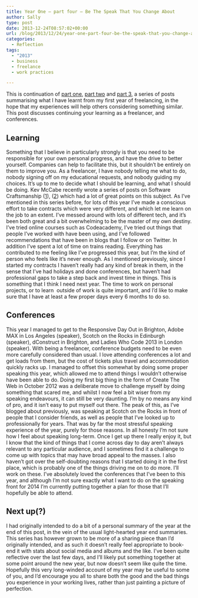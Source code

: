 ```yaml
---
title: Year One – part four – Be The Speak That You Change About
author: Sally
type: post
date: 2013-12-24T08:57:02+00:00
url: /blog/2013/12/24/year-one-part-four-be-the-speak-that-you-change-about/
categories:
  - Reflection
tags:
  - "2013"
  - business
  - freelance
  - work practices

---
```

This is continuation of [part one][1], [part two][2] and [part 3][3], a series of posts summarising what I have learnt from my first year of freelancing, in the hope that my experiences will help others considering something similar. This post discusses continuing your learning as a freelancer, and conferences.

## Learning

Something that I believe in particularly strongly is that you need to be responsible for your own personal progress, and have the drive to better yourself. Companies can help to facilitate this, but it shouldn’t be entirely on them to improve you. As a freelancer, I have nobody telling me what to do, nobody signing off on my educational requests, and nobody guiding my choices. It’s up to me to decide what I should be learning, and what I should be doing. Kev McCabe recently wrote a series of posts on Software Craftsmanship (<a title="Software Craftsmanship part 1" href="http://bigmadkev.com/blog/post.cfm/software-craftsmanship-for-cfml-developers-part-one" target="_blank">1</a>), (<a title="Software craftsmanship part 2" href="http://bigmadkev.com/blog/post.cfm/software-craftsmanship-for-cfml-developers-part-two-learning-and-practicing" target="_blank">2</a>) which had a lot of great points on this subject. As I’ve mentioned in this series before, for lots of this year I’ve made a conscious effort to take contracts which were very different, and which let me learn on the job to an extent. I’ve messed around with lots of different tech, and it&#8217;s been both great and a bit overwhelming to be the master of my own destiny. I&#8217;ve tried online courses such as Codeacademy, I&#8217;ve tried out things that people I&#8217;ve worked with have been using, and I&#8217;ve followed recommendations that have been in blogs that I follow or on Twitter. In addition I&#8217;ve spent a lot of time on trains reading. Everything has contributed to me feeling like I&#8217;ve progressed this year, but I&#8217;m the kind of person who feels like it&#8217;s never enough. As I mentioned previously, since I started my contracts I haven&#8217;t really had any kind of break in them, in the sense that I&#8217;ve had holidays and done conferences, but haven&#8217;t had professional gaps to take a step back and invest time in things. This is something that I think I need next year. The time to work on personal projects, or to learn  outside of work is quite important, and I&#8217;d like to make sure that I have at least a few proper days every 6 months to do so.

## Conferences

This year I managed to get to the Responsive Day Out in Brighton, Adobe MAX in Los Angeles (speaker), Scotch on the Rocks in Edinburgh (speaker), dConstruct in Brighton, and Ladies Who Code 2013 in London (speaker). With being a freelancer, conference budgets need to be even more carefully considered than usual. I love attending conferences a lot and get loads from them, but the cost of tickets plus travel and accommodation quickly racks up. I managed to offset this somewhat by doing some proper speaking this year, which allowed me to attend things I wouldn’t otherwise have been able to do. Doing my first big thing in the form of Create The Web in October 2012 was a deliberate move to challenge myself by doing something that scared me, and whilst I now feel a bit wiser from my speaking endeavours, it can still be very daunting. I’m by no means any kind of pro, and it isn’t easy to put myself out there. The peak of this, as I’ve blogged about previously, was speaking at Scotch on the Rocks in front of people that I consider friends, as well as people that I’ve looked up to professionally for years. That was by far the most stressful speaking experience of the year, purely for those reasons. In all honesty I&#8217;m not sure how I feel about speaking long-term. Once I get up there I really enjoy it, but I know that the kind of things that I come across day to day aren&#8217;t always relevant to any particular audience, and I sometimes find it a challenge to come up with topics that may have broad appeal to the masses. I also haven&#8217;t got over the self-doubting reasons that I started doing it in the first place, which is probably one of the things driving me on to do more. I&#8217;ll work on these. I’ve absolutely loved the conferences that I’ve been to this year, and although I&#8217;m not sure exactly what I want to do on the speaking front for 2014 I&#8217;m currently putting together a plan for those that I&#8217;ll hopefully be able to attend.

## Next up(?)

I had originally intended to do a bit of a personal summary of the year at the end of this post, in the vein of the usual light-hearted year end summaries. This series has however grown to be more of a sharing piece than I&#8217;d originally intended, and as such it doesn&#8217;t really feel appropriate to book-end it with stats about social media and albums and the like. I&#8217;ve been quite reflective over the last few days, and I&#8217;ll likely put something together at some point around the new year, but now doesn&#8217;t seem like quite the time. Hopefully this very long-winded account of my year may be useful to some of you, and I&#8217;d encourage you all to share both the good and the bad things you experience in your working lives, rather than just painting a picture of perfection.

 [1]: http://recordssoundthesame.com/blog/2013/11/28/year-one-part-one-business-time/ "Year One – part one – Business Time"
 [2]: http://recordssoundthesame.com/blog/2013/12/06/year-one-part-two-work/ "Year One – part two – Work"
 [3]: http://recordssoundthesame.com/blog/2013/12/14/year-one-part-3/ "Year One – part 3 – Friends Will Be Friends"